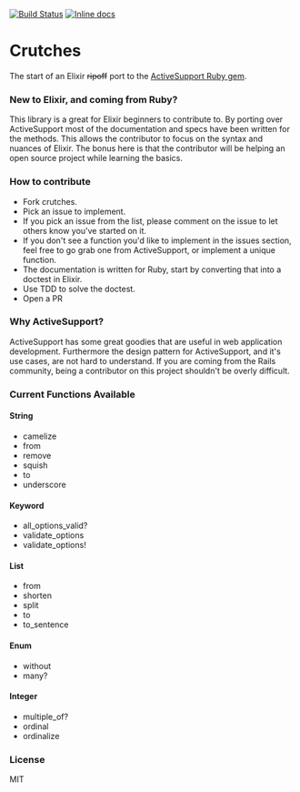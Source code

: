 [![Build Status](https://travis-ci.org/mykewould/crutches.svg?branch=master)](https://travis-ci.org/mykewould/crutches)
[![Inline docs](http://inch-ci.org/github/mykewould/crutches.svg?branch=master)](http://inch-ci.org/github/mykewould/crutches)

Crutches
=======

The start of an Elixir ~~ripoff~~ port to the [ActiveSupport Ruby gem](https://github.com/rails/rails/tree/master/activesupport).

### New to Elixir, and coming from Ruby?
This library is a great for Elixir beginners to contribute to. By porting over ActiveSupport most of the documentation and specs have been written for the methods. This allows the contributor to focus on the syntax and nuances of Elixir. The bonus here is that the contributor will be helping an open source project while learning the basics.

### How to contribute
* Fork crutches.
* Pick an issue to implement.
* If you pick an issue from the list, please comment on the issue to let others know you've started on it.
* If you don't see a function you'd like to implement in the issues section, feel free to go grab one from ActiveSupport, or implement a unique function.
* The documentation is written for Ruby, start by converting that into a doctest in Elixir.
* Use TDD to solve the doctest.
* Open a PR

### Why ActiveSupport?
ActiveSupport has some great goodies that are useful in web application development. Furthermore the design pattern for ActiveSupport, and it's use cases, are not hard to understand. If you are coming from the Rails community, being a contributor on this project shouldn't be overly difficult.

### Current Functions Available

#### String
* camelize
* from
* remove
* squish
* to
* underscore

#### Keyword
* all_options_valid?
* validate_options
* validate_options!

#### List
* from
* shorten
* split
* to
* to_sentence

#### Enum
* without
* many?

#### Integer
* multiple_of?
* ordinal
* ordinalize

### License
MIT
